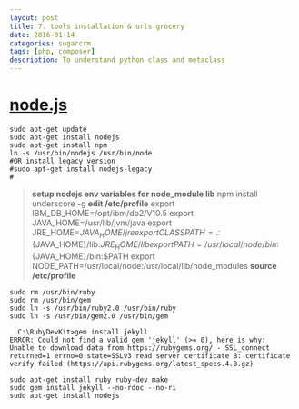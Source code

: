 ```yaml
---
layout: post
title: 7. tools installation & urls grocery
date: 2016-01-14
categories: sugarcrm
tags: [php, composer]
description: To understand python class and metaclass
---
```



# [node.js](https://nodejs.org)

    sudo apt-get update
    sudo apt-get install nodejs
    sudo apt-get install npm
    ln -s /usr/bin/nodejs /usr/bin/node
    #OR install legacy version 
    #sudo apt-get install nodejs-legacy
    #


> **setup nodejs env variables for node_module lib**
  npm install underscore -g
  **edit /etc/profile** 
  export IBM_DB_HOME=/opt/ibm/db2/V10.5
  export JAVA_HOME=/usr/lib/jvm/java
  export JRE_HOME=${JAVA_HOME}/jre
  export CLASSPATH=.:${JAVA_HOME}/lib:${JRE_HOME}/lib
  export PATH=/usr/local/node/bin:${JAVA_HOME}/bin:$PATH
  export NODE_PATH=/usr/local/node:/usr/local/lib/node_modules
  **source /etc/profile**
  
  
  
    sudo rm /usr/bin/ruby
    sudo rm /usr/bin/gem
    sudo ln -s /usr/bin/ruby2.0 /usr/bin/ruby
    sudo ln -s /usr/bin/gem2.0 /usr/bin/gem
  
      C:\RubyDevKit>gem install jekyll
    ERROR: Could not find a valid gem 'jekyll' (>= 0), here is why:
    Unable to download data from https://rubygems.org/ - SSL_connect returned=1 errno=0 state=SSLv3 read server certificate B: certificate verify failed (https://api.rubygems.org/latest_specs.4.8.gz)
        
    sudo apt-get install ruby ruby-dev make
    sudo gem install jekyll --no-rdoc --no-ri
    sudo apt-get install nodejs  
  
  